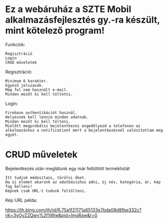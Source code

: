 # Ez a webáruház a SZTE Mobil alkalmazásfejlesztés gy.-ra készült, mint kötelező program!
Funkciók:

    Regisztráció
    Login
    CRUD műveletek

Regisztráció:

    Minimum 6 karakter.
    Egyező jelszavak.
    Még fel nem használt e-mail.
    Minden mezőt ki kell töltetni.

Login:

    Firebase authentikációt használ.
    Helyesnek kell lennie minden adatnak.
    Minden mezőt ki kell tölteni.
    Mielőtt megpróbálsz bejelentkezni engedélyezd a telefonon az alkalmazáshoz a notificationt mert a bejelentkezésnél valósítottam meg egyet.

# CRUD műveletek

Bejelentkezés után meglátunk egy már feltöltött terméklistát

    Itt tudjuk módosítani, törölni őket.
    Ha új elemet akarunk az adatbázishoz adni, új név, kategória, ár, kép fog kelleni!
    Képnek csak URL-t tudunk feltölteni.

Kép URL példa:

https://th.bing.com/th/id/R.75a1f21171a65133e7bda08d8fbe332c?rik=3yOyZZQwy%2f1jWw&pid=ImgRaw&r=0

